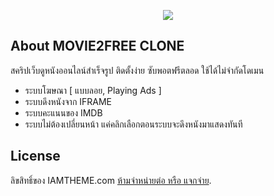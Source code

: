 <p align="center"><img src="https://www.movie2free.com/wp-content/themes/next/logo/logo.png"></p>

<!-- <p align="center">
<a href="https://travis-ci.org/laravel/framework"><img src="https://travis-ci.org/laravel/framework.svg" alt="Build Status"></a>
<a href="https://packagist.org/packages/laravel/framework"><img src="https://poser.pugx.org/laravel/framework/d/total.svg" alt="Total Downloads"></a>
<a href="https://packagist.org/packages/laravel/framework"><img src="https://poser.pugx.org/laravel/framework/v/stable.svg" alt="Latest Stable Version"></a>
<a href="https://packagist.org/packages/laravel/framework"><img src="https://poser.pugx.org/laravel/framework/license.svg" alt="License"></a>
</p> -->

## About MOVIE2FREE CLONE
สคริปเว็บดูหนังออนไลน์สำเร็จรูป ติดตั้งง่าย ซับพอตฟรีตลอด ใช้ได้ไม่จำกัดโดเมน

<!-- - [Simple, fast routing engine](https://laravel.com/docs/routing).
- [Powerful dependency injection container](https://laravel.com/docs/container).
- Multiple back-ends for [session](https://laravel.com/docs/session) and [cache](https://laravel.com/docs/cache) storage.
- Expressive, intuitive [database ORM](https://laravel.com/docs/eloquent).
- Database agnostic [schema migrations](https://laravel.com/docs/migrations).
- [Robust background job processing](https://laravel.com/docs/queues).
- [Real-time event broadcasting](https://laravel.com/docs/broadcasting). -->
- ระบบโฆษณา [ แบบลอย, Playing Ads ]
- ระบบดึงหนังจาก IFRAME 
- ระบบคะแนนของ IMDB
- ระบบไม่ต้องเปลี่ยนหน้า แค่คลิกเลือกตอนระบบจะดึงหนังมาแสดงทันที


## License

ลิขสิทธิ์ของ IAMTHEME.com  [ห้ามจำหน่ายต่อ หรือ แจกจ่าย](https://www.iamtheme.com/).
